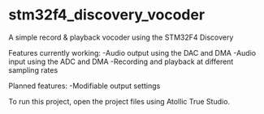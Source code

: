 # stm32f4_discovery_vocoder
A simple record & playback vocoder using the STM32F4 Discovery


Features currently working:
  -Audio output using the DAC and DMA
  -Audio input using the ADC and DMA
  -Recording and playback at different sampling rates


Planned features:
  -Modifiable output settings
 
  
To run this project, open the project files using Atollic True Studio.
